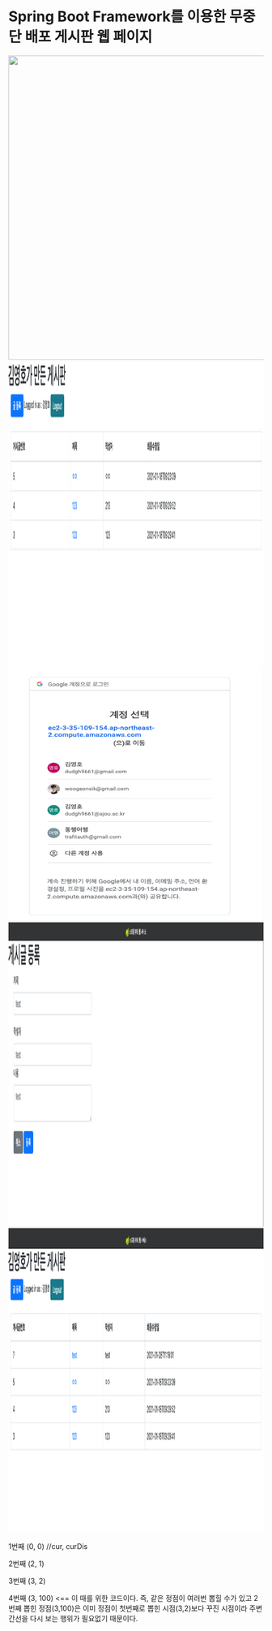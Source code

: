 # Spring Boot Framework를 이용한 무중단 배포 게시판 웹 페이지


<img src="./img/구조.jpg" width="800" height="600">
<img src="./img/글작성전.png" width="800" height="600">
<img src="./img/구글로그인.png" width="500" height="500">
<img src="./img/글작성.png" width="600" height="600">
<img src="./img/글작성후.png" width="800" height="600">

1번째 (0, 0) //cur, curDis

2번째 (2, 1)

3번째 (3, 2)

4번째 (3, 100) <== 이 때를 위한 코드이다. 즉, 같은 정점이 여러번 뽑힐 수가 있고 2번째 뽑힌 정점(3,100)은 이미 정점이 첫번째로 뽑힌 시점(3,2)보다 꾸진 시점이라 주변 간선을 다시 보는 행위가 필요없기 때문이다.
